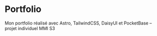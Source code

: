 # Portfolio
Mon portfolio réalisé avec Astro, TailwindCSS, DaisyUI et PocketBase – projet individuel MMI S3
